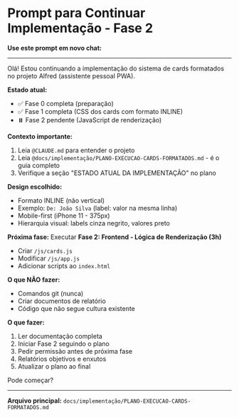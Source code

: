 # Prompt para Continuar Implementação - Fase 2

**Use este prompt em novo chat:**

---

Olá! Estou continuando a implementação do sistema de cards formatados no projeto Alfred (assistente pessoal PWA).

**Estado atual:**
- ✅ Fase 0 completa (preparação)
- ✅ Fase 1 completa (CSS dos cards com formato INLINE)
- ⏸️ Fase 2 pendente (JavaScript de renderização)

**Contexto importante:**
1. Leia `@CLAUDE.md` para entender o projeto
2. Leia `@docs/implementação/PLANO-EXECUCAO-CARDS-FORMATADOS.md` - é o guia completo
3. Verifique a seção "ESTADO ATUAL DA IMPLEMENTAÇÃO" no plano

**Design escolhido:**
- Formato INLINE (não vertical)
- Exemplo: `De: João Silva` (label: valor na mesma linha)
- Mobile-first (iPhone 11 - 375px)
- Hierarquia visual: labels cinza negrito, valores preto

**Próxima fase:**
Executar **Fase 2: Frontend - Lógica de Renderização (3h)**
- Criar `/js/cards.js`
- Modificar `/js/app.js`
- Adicionar scripts ao `index.html`

**O que NÃO fazer:**
- Comandos git (nunca)
- Criar documentos de relatório
- Código que não segue cultura existente

**O que fazer:**
1. Ler documentação completa
2. Iniciar Fase 2 seguindo o plano
3. Pedir permissão antes de próxima fase
4. Relatórios objetivos e enxutos
5. Atualizar o plano ao final

Pode começar?

---

**Arquivo principal:** `docs/implementação/PLANO-EXECUCAO-CARDS-FORMATADOS.md`
